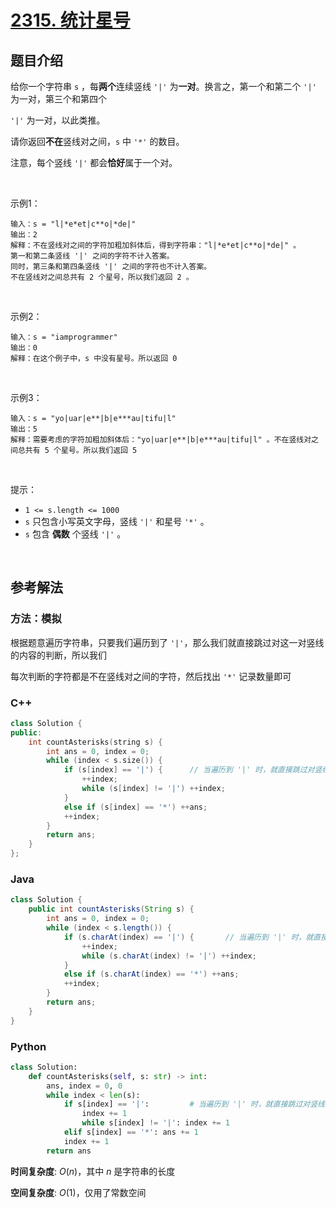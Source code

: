 # [2315. 统计星号](https://leetcode.cn/problems/count-asterisks/)

## 题目介绍

给你一个字符串 `s` ，每**两个**连续竖线 `'|'` 为**一对**。换言之，第一个和第二个 `'|'` 为一对，第三个和第四个 

`'|'` 为一对，以此类推。

请你返回**不在**竖线对之间，`s` 中 `'*'` 的数目。

注意，每个竖线 `'|'` 都会**恰好**属于一个对。

<br>

示例1：

```
输入：s = "l|*e*et|c**o|*de|"
输出：2
解释：不在竖线对之间的字符加粗加斜体后，得到字符串："l|*e*et|c**o|*de|" 。
第一和第二条竖线 '|' 之间的字符不计入答案。
同时，第三条和第四条竖线 '|' 之间的字符也不计入答案。
不在竖线对之间总共有 2 个星号，所以我们返回 2 。
```

<br>

示例2：

```
输入：s = "iamprogrammer"
输出：0
解释：在这个例子中，s 中没有星号。所以返回 0
```

<br>

示例3：

```
输入：s = "yo|uar|e**|b|e***au|tifu|l"
输出：5
解释：需要考虑的字符加粗加斜体后："yo|uar|e**|b|e***au|tifu|l" 。不在竖线对之间总共有 5 个星号。所以我们返回 5
```

<br>

提示：

-   `1 <= s.length <= 1000`
-   `s` 只包含小写英文字母，竖线 `'|'` 和星号 `'*'` 。
-   `s` 包含 **偶数** 个竖线 `'|'` 。

<br>

## 参考解法

### 方法：模拟
根据题意遍历字符串，只要我们遍历到了 `'|'`，那么我们就直接跳过对这一对竖线的内容的判断，所以我们

每次判断的字符都是不在竖线对之间的字符，然后找出 `'*'` 记录数量即可

### **C++**
```C++
class Solution {
public:
    int countAsterisks(string s) {
        int ans = 0, index = 0;
        while (index < s.size()) {
            if (s[index] == '|') {      // 当遍历到 '|' 时，就直接跳过对竖线对中的内容的判断
                ++index;
                while (s[index] != '|') ++index;
            }
            else if (s[index] == '*') ++ans;
            ++index;
        }   
        return ans;
    }
};
```
### **Java**

```Java
class Solution {
    public int countAsterisks(String s) {
        int ans = 0, index = 0;
        while (index < s.length()) {
            if (s.charAt(index) == '|') {       // 当遍历到 '|' 时，就直接跳过对竖线对中的内容的判断
                ++index;
                while (s.charAt(index) != '|') ++index;
            }
            else if (s.charAt(index) == '*') ++ans;
            ++index;
        }
        return ans;
    }
}
```

### **Python**

```Python
class Solution:
    def countAsterisks(self, s: str) -> int:
        ans, index = 0, 0
        while index < len(s):
            if s[index] == '|':         # 当遍历到 '|' 时，就直接跳过对竖线对中的内容的判断
                index += 1
                while s[index] != '|': index += 1
            elif s[index] == '*': ans += 1
            index += 1
        return ans
```

**时间复杂度**: $O(n)$，其中 $n$ 是字符串的长度

**空间复杂度**: $O(1)$，仅用了常数空间